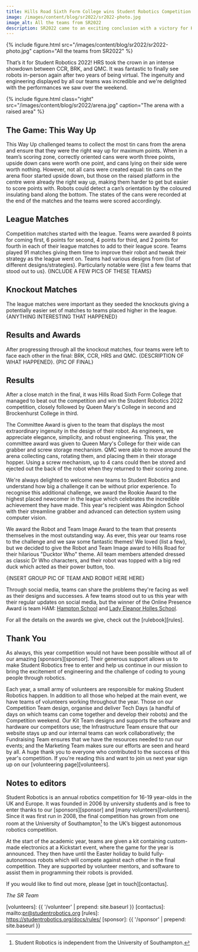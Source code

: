 ```yaml
---
title: Hills Road Sixth Form College wins Student Robotics Competition 2022!
image: /images/content/blog/sr2022/sr2022-photo.jpg
image_alt: All the teams from SR2022
description: SR2022 came to an exciting conclusion with a victory for HRS
---
```


{% include figure.html
           src="/images/content/blog/sr2022/sr2022-photo.jpg"
           caption="All the teams from SR2022" %}

That’s it for Student Robotics 2022! HRS took the crown in an intense
showdown between CCR, BRK, and QMC. It was fantastic to finally
see robots in-person again after two years of being virtual. The ingenuity and
engineering displayed by all our teams was incredible and we're delighted with
the performances we saw over the weekend.

{% include figure.html
           class="right"
           src="/images/content/blog/sr2022/arena.jpg"
           caption="The arena with a raised area" %}

## The Game: This Way Up

This Way Up challenged teams to collect the most tin cans from the arena and
ensure that they were the right way up for maximum points. When in a team’s
scoring zone, correctly oriented cans were worth three points, upside down cans were
worth one point, and cans lying on their side were worth nothing. However, not
all cans were created equal: tin cans on the arena floor started upside down,
but those on the raised platform in the centre were already the right way up,
making them harder to get but easier to score points with. Robots could detect a
can’s orientation by the coloured insulating band along the bottom. The states
of the cans were recorded at the end of the matches and the teams were scored
accordingly.

## League Matches

Competition matches started with the league. Teams were awarded 8 points for
coming first, 6 points for second, 4 points for third, and 2 points for fourth
in each of their league matches to add to their league score. Teams played
91 matches giving them time to improve their robot and tweak
their strategy as the league went on. Teams had various designs from {list of
different designs/strategies}. Particularly notable were {list a few teams that
stood out to us}. {INCLUDE A FEW PICS OF THESE TEAMS}

## Knockout Matches

The league matches were important as they seeded the knockouts giving a
potentially easier set of matches to teams placed higher in the league.
{ANYTHING INTERESTING THAT HAPPENED}

## Results and Awards

After progressing through all the knockout matches, four teams were left to face
each other in the final: BRK, CCR, HRS and QMC. {DESCRIPTION OF WHAT HAPPENED}. {PIC
OF FINAL}

## Results

After a close match in the final, it was Hills Road Sixth Form College that
managed to beat out the competition and win the Student Robotics 2022
competition, closely followed by Queen Mary's College in second and Brockenhurst College in third.

The Committee Award is given to the team that displays the most extraordinary
ingenuity in the design of their robot. As engineers, we appreciate elegance,
simplicity, and robust engineering. This year, the committee award was given to
Queen Mary's College for their wide can grabber and screw storage mechanism. QMC were able to move around the arena collecting cans, rotating them, and placing them in their storage hopper. Using a screw mechanism, up to 4 cans could then be stored and ejected out the back of the robot when they returned to their scoring zone.

We're always delighted to welcome new teams to Student Robotics and understand
how big a challenge it can be without prior experience. To recognise this
additional challenge, we award the Rookie Award to the highest placed newcomer
in the league which celebrates the incredible achievement they have made. This
year's recipient was Abingdon School with their streamline grabber and advanced can detection system using computer vision.

We award the Robot and Team Image Award to the team that presents themselves in
the most outstanding way. As ever, this year our teams rose to the challenge and
we saw some fantastic themes! We loved {list a few}, but we decided to give the
Robot and Team Image award to Hills Road for their hilarious "Ducktor Who" theme. All team members attended dressed as classic Dr Who characters, and their robot was topped with a big red duck which acted as their power button, too.

{INSERT GROUP PIC OF TEAM AND ROBOT HERE HERE}

Through social media, teams can share the problems they're facing as well as
their designs and successes. A few teams stood out to us this year with their
regular updates on social media, but the winner of the Online Presence Award is
team HAM: [Hampton School](https://hamptonschool.org.uk/) and [Lady Eleanor Holles School](https://www.lehs.org.uk/).

For all the details on the awards we give, check out the [rulebook][rules].

## Thank You

As always, this year competition would not have been possible without all of our
amazing [sponsors][sponsor]. Their generous support allows us to make Student Robotics free
to enter and help us continue in our mission to bring the excitement of
engineering and the challenge of coding to young people through robotics.

Each year, a small army of volunteers are responsible for making Student
Robotics happen. In addition to all those who helped at the main event, we have
teams of volunteers working throughout the year. Those on our Competition Team
design, organise and deliver Tech Days (a handful of days on which teams can come together and develop their robots) and the Competition weekend. Our Kit Team
designs and supports the software and hardware our competitors use; the
Infrastructure Team ensure that our website stays up and our internal teams can
work collaboratively; the Fundraising Team ensures that we have the resources
needed to run our events; and the Marketing Team makes sure our efforts are seen
and heard by all. A huge thank you to everyone who contributed to the success of
this year's competition. If you're reading this and want to join us next year
sign up on our [volunteering page][volunteers].

## Notes to editors

Student Robotics is an annual robotics competition for 16-19 year-olds in the UK
and Europe. It was founded in 2006 by university students and is free to enter
thanks to our [sponsors][sponsor] and [many volunteers][volunteers]. Since it was first run
in 2008, the final competition has grown from one room at the University of
Southampton[^1] to the UK’s biggest autonomous robotics competition.

[^1]: Student Robotics is independent from the University of Southampton.

At the start of the academic year, teams are given a kit containing custom-made
electronics at a Kickstart event, where the game for the year is announced. They
then have until the Easter holiday to build fully-autonomous robots
which will compete against each other in the final competition. They are
supported by volunteer mentors, and software to assist them in programming their
robots is provided.

If you would like to find out more, please [get in touch][contactus].

_The SR Team_

[volunteers]: {{ '/volunteer' | prepend: site.baseurl }}
[contactus]: mailto:pr@studentrobotics.org
[rules]: https://studentrobotics.org/docs/rules/
[sponsor]: {{ '/sponsor' | prepend: site.baseurl }}
